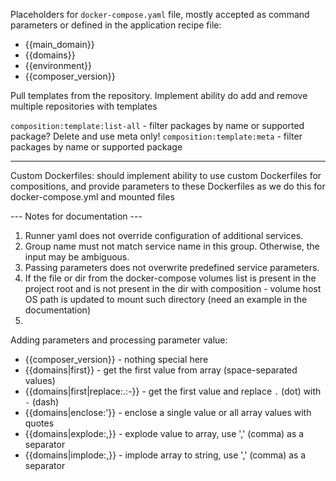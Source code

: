 Placeholders for `docker-compose.yaml` file, mostly accepted as command parameters or defined in the application recipe file:

- {{main_domain}}
- {{domains}}
- {{environment}}
- {{composer_version}}

Pull templates from the repository. Implement ability do add and remove multiple repositories with templates

`composition:template:list-all` - filter packages by name or supported package? Delete and use meta only!
`composition:template:meta` - filter packages by name or supported package

-----

Custom Dockerfiles: should implement ability to use custom Dockerfiles for compositions, and provide parameters to these
Dockerfiles as we do this for docker-compose.yml and mounted files


--- Notes for documentation ---

1. Runner yaml does not override configuration of additional services.
2. Group name must not match service name in this group. Otherwise, the input may be ambiguous.
3. Passing parameters does not overwrite predefined service parameters.
4. If the file or dir from the docker-compose volumes list is present in the project root and is not present in the dir with composition - volume host OS path is updated to mount such directory (need an example in the documentation)
5. 

Adding parameters and processing parameter value:

- {{composer_version}} - nothing special here
- {{domains|first}} - get the first value from array (space-separated values)
- {{domains|first|replace:.:-}} - get the first value and replace `.` (dot) with `-` (dash)
- {{domains|enclose:'}} - enclose a single value or all array values with quotes
- {{domains|explode:,}} - explode value to array, use ',' (comma) as a separator
- {{domains|implode:,}} - implode array to string, use ',' (comma) as a separator